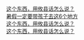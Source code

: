  
[这个东西，用攸县话怎么说？](http://www.dianyue.me/archives/781/g5ai264cu1pfeq67/)  
[暑假一定要带孩子去这6个地方](http://www.dianyue.me/archives/851/9p10575tsjzpnrpw/)  
[这个东西，用攸县话怎么说？](http://www.dianyue.me/archives/764/kmj4643d5n72snc6/)  
[这个东西，用攸县话怎么说？](http://www.dianyue.me/archives/832/xhxi4x0xgajbws1e/)